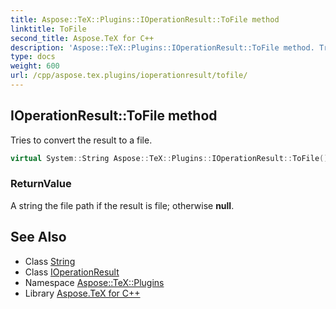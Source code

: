 ```yaml
---
title: Aspose::TeX::Plugins::IOperationResult::ToFile method
linktitle: ToFile
second_title: Aspose.TeX for C++
description: 'Aspose::TeX::Plugins::IOperationResult::ToFile method. Tries to convert the result to a file in C++.'
type: docs
weight: 600
url: /cpp/aspose.tex.plugins/ioperationresult/tofile/
---
```

## IOperationResult::ToFile method


Tries to convert the result to a file.

```cpp
virtual System::String Aspose::TeX::Plugins::IOperationResult::ToFile()=0
```


### ReturnValue

A string the file path if the result is file; otherwise **null**.

## See Also

* Class [String](../../../system/string/)
* Class [IOperationResult](../)
* Namespace [Aspose::TeX::Plugins](../../)
* Library [Aspose.TeX for C++](../../../)
